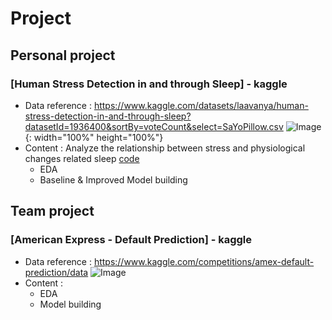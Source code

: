# Project

## Personal project

### [Human Stress Detection in and through Sleep] - kaggle
 * Data reference : https://www.kaggle.com/datasets/laavanya/human-stress-detection-in-and-through-sleep?datasetId=1936400&sortBy=voteCount&select=SaYoPillow.csv
![Image](https://user-images.githubusercontent.com/108512808/185540381-1258f378-3e77-4cbf-b75a-ccce94793ecb.png){: width="100%" height="100%"}
 * Content : Analyze the relationship between stress and physiological changes related sleep [code](https://github.com/chanbyeol01/Project/blob/main/Human_sleep_stress/model_sleepstress.py)
   *  EDA
   *  Baseline & Improved Model building 



## Team project

### [American Express - Default Prediction] - kaggle
 * Data reference : https://www.kaggle.com/competitions/amex-default-prediction/data
![Image](https://user-images.githubusercontent.com/108512808/185823336-2ddbcb0a-b9da-46c0-8292-ad2b7f6c99b7.jpg)
 * Content : 
    * EDA
    * Model building
